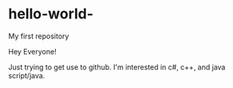 # hello-world-
My first repository 

Hey Everyone!

Just trying to get use to github. 
I'm interested in c#, c++, and java script/java. 
